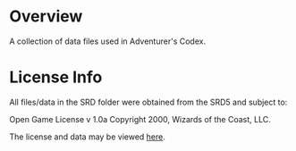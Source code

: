 # Overview
A collection of data files used in Adventurer's Codex.

# License Info

All files/data in the SRD folder were obtained from the SRD5 and subject to:

Open	Game	License	v	1.0a	Copyright	2000,	Wizards of	the	Coast,	LLC.	

The license and data may be viewed [here](https://media.wizards.com/2016/downloads/DND/SRD-OGL_V5.1.pdf).
